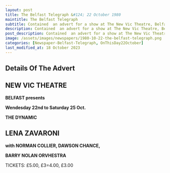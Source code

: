```yaml
---
layout: post
title: The Belfast Telegraph &#124; 22 October 1980
maintitle: The Belfast Telegraph
subtitle: Contained  an advert for a show at The New Vic Theatre, Belfast starring Lena Zavaroni
description: Contained  an advert for a show at The New Vic Theatre, Belfast starring Lena Zavaroni.
post_description: Contained  an advert for a show at The New Vic Theatre, Belfast starring Lena Zavaroni.
image: /assets/images/newspapers/1980-10-22-the-belfast-telegraph.png
categories: [Newspaper-Belfast-Telegraph, OnThisDay22October]
last_modified_at: 18 October 2023
---
```


<h2 id="infobox1><a href="#infobox1">Details Of The Advert</a></h2>
<h2>NEW VIC THEATRE</h2>
<p><strong>BELFAST presents</strong></p>
<p><strong>Wendesday 22nd to Saturday 25 Oct.</strong></p>
<p><strong>THE DYNAMIC</strong></p>
<h2>LENA ZAVARONI</h2>
<p><strong>with NORMAN COLLIER, DAWSON CHANCE,</strong></p>
<p><strong>BARRY NOLAN ORVHESTRA</strong></p>
<p>TICKETS: £5.00, £3=4.00, £3.00</p>
